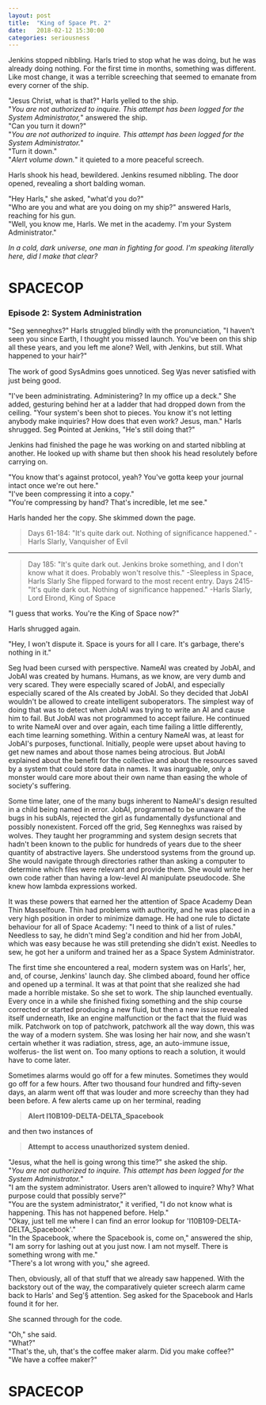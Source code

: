 ```yaml
---
layout: post
title:  "King of Space Pt. 2"
date:   2018-02-12 15:30:00
categories: seriousness
---
```


Jenkins stopped nibbling. Harls tried to stop what he was doing, but he was already doing nothing. For the first time in months, something was different. Like most change, it was a terrible screeching that seemed to emanate from every corner of the ship.

"Jesus Christ, what is that?" Harls yelled to the ship.  
"*You are not authorized to inquire. This attempt has been logged for the System Administrator,*" answered the ship.  
"Can you turn it down?"  
"*You are not authorized to inquire. This attempt has been logged for the System Administrator.*"   
"Turn it down."   
"*Alert volume down.*" it quieted to a more peaceful screech.  

Harls shook his head, bewildered. Jenkins resumed nibbling. The door opened, revealing a short balding woman.

"Hey Harls," she asked, "what'd you do?"  
"Who are you and what are you doing on my ship?" answered Harls, reaching for his gun.  
"Well, you know me, Harls. We met in the academy. I'm your System Administrator."  

*In a cold, dark universe, one man in fighting for good. I'm speaking literally here, did I make that clear?*

# SPACECOP  

### Episode 2: System Administration

"Seg ʞenneghxs?" Harls struggled blindly with the pronunciation, "I haven't seen you since Earth, I thought you missed launch. You've been on this ship all these years, and you left me alone? Well, with Jenkins, but still. What happened to your hair?"  

The work of good SysAdmins goes unnoticed. Seg Ꝡas never satisfied with just being good.

"I've been administrating. Administering? In my office up a deck." She added, gesturing behind her at a ladder that had dropped down from the ceiling. "Your system's been shot to pieces. You know it's not letting anybody make inquiries? How does that even work? Jesus, man." Harls shrugged. Seg ₱ointed at Jenkins, "He's still doing that?"  

Jenkins had finished the page he was working on and started nibbling at another. He looked up with shame but then shook his head resolutely before carrying on.

"You know that's against protocol, yeah? You've gotta keep your journal intact once we're out here."  
"I've been compressing it into a copy."  
"You're compressing by hand? That's incredible, let me see."  

Harls handed her the copy. She skimmed down the page.

>Days 61-184:
>"It's quite dark out. Nothing of significance happened."
>-Harls Slarly, Vanquisher of Evil

_______________

>Day 185:
>"It's quite dark out. Jenkins broke something, and I don't know what it does. Probably won't resolve this."
>-Sleepless in Space, Harls Slarly
She flipped forward to the most recent entry.
>Days 2415-
>"It's quite dark out. Nothing of significance happened."
>-Harls Slarly, Lord Elrond, King of Space

"I guess that works. You're the King of Space now?"  

Harls shrugged again.

"Hey, I won't dispute it. Space is yours for all I care. It's garbage, there's nothing in it."  

Seg ƕad been cursed with perspective. NameAI was created by JobAI, and JobAI was created by humans. Humans, as we know, are very dumb and very scared. They were especially scared of JobAI, and especially especially scared of the AIs created by JobAI. So they decided that JobAI wouldn't be allowed to create intelligent suboperators. The simplest way of doing that was to detect when JobAI was trying to write an AI and cause him to fail. But JobAI was not programmed to accept failure. He continued to write NameAI over and over again, each time failing a little differently, each time learning something. Within a century NameAI was, at least for JobAI's purposes, functional. Initially, people were upset about having to get new names and about those names being atrocious. But JobAI explained about the benefit for the collective and about the resources saved by a system that could store data in names. It was inarguable, only a monster would care more about their own name than easing the whole of society's suffering.

Some time later, one of the many bugs inherent to NameAI's design resulted in a child being named in error. JobAI, programmed to be unaware of the bugs in his subAIs, rejected the girl as fundamentally dysfunctional and possibly nonexistent. Forced off the grid, Seg Ꞣenneghxs was raised by wolves. They taught her programming and system design secrets that hadn't been known to the public for hundreds of years due to the sheer quantity of abstractive layers. She understood systems from the ground up. She would navigate through directories rather than asking a computer to determine which files were relevant and provide them. She would write her own code rather than having a low-level AI manipulate pseudocode. She knew how lambda expressions worked.

It was these powers that earned her the attention of Space Academy Dean Thin Masselfoure. Thin had problems with authority, and he was placed in a very high position in order to minimize damage. He had one rule to dictate behaviour for all of Space Academy: "I need to think of a list of rules." Needless to say, he didn't mind Seg'ƨ condition and hid her from JobAI, which was easy because he was still pretending she didn't exist. Needles to sew, he got her a uniform and trained her as a Space System Administrator.

The first time she encountered a real, modern system was on Harls', her, and, of course, Jenkins' launch day. She climbed aboard, found her office and opened up a terminal. It was at that point that she realized she had made a horrible mistake. So she set to work. The ship launched eventually. Every once in a while she finished fixing something and the ship course corrected or started producing a new fluid, but then a new issue revealed itself underneath, like an engine malfunction or the fact that the fluid was milk. Patchwork on top of patchwork, patchwork all the way down, this was the way of a modern system. She was losing her hair now, and she wasn't certain whether it was radiation, stress, age, an auto-immune issue, wolferus- the list went on. Too many options to reach a solution, it would have to come later.

Sometimes alarms would go off for a few minutes. Sometimes they would go off for a few hours. After two thousand four hundred and fifty-seven days, an alarm went off that was louder and more screechy than they had been before. A few alerts came up on her terminal, reading

>**Alert I10B109-DELTA-DELTA_Spacebook**

and then two instances of

>**Attempt to access unauthorized system denied.**

"Jesus, what the hell is going wrong this time?" she asked the ship.   
"*You are not authorized to inquire. This attempt has been logged for the System Administrator.*"   
"I am the system administrator. Users aren't allowed to inquire? Why? What purpose could that possibly serve?"   
"You are the system administrator," it verified, "I do not know what is happening. This has not happened before. Help."   
"Okay, just tell me where I can find an error lookup for 'I10B109-DELTA-DELTA_Spacebook'."   
"In the Spacebook, where the Spacebook is, come on," answered the ship, "I am sorry for lashing out at you just now. I am not myself. There is something wrong with me."   
"There's a lot wrong with you," she agreed.  

Then, obviously, all of that stuff that we already saw happened. With the backstory out of the way, the comparatively quieter screech alarm came back to Harls' and Seg'§ attention. Seg asked for the Spacebook and Harls found it for her.

She scanned through for the code.

"Oh," she said.  
"What?"  
"That's the, uh, that's the coffee maker alarm. Did you make coffee?"  
"We have a coffee maker?"  

# SPACECOP